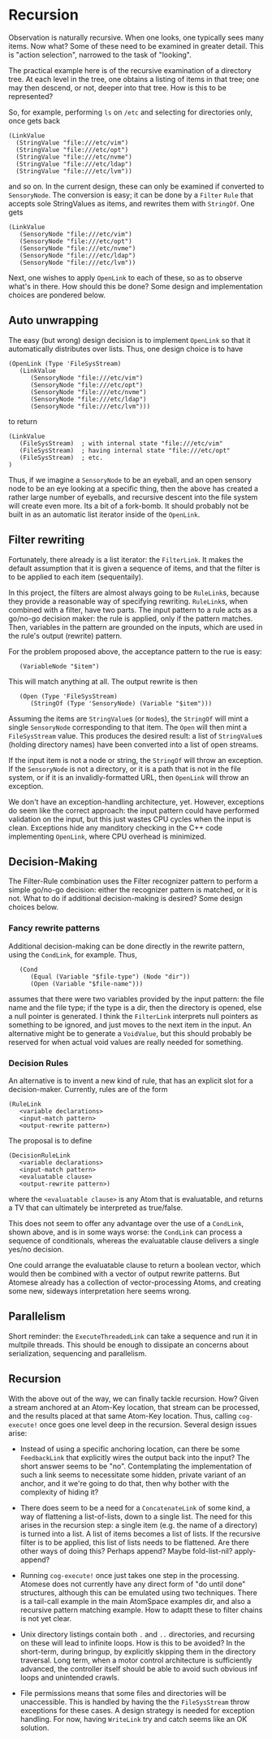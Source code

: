 Recursion
=========
Observation is naturally recursive. When one looks, one typically sees
many items. Now what? Some of these need to be examined in greater
detail. This is "action selection", narrowed to the task of "looking".

The practical example here is of the recursive examination of a
directory tree. At each level in the tree, one obtains a listing of
items in that tree; one may then descend, or not, deeper into that tree.
How is this to be represented?

So, for example, performing `ls` on `/etc` and selecting for directories
only, once gets back
```
(LinkValue
  (StringValue "file:///etc/vim")
  (StringValue "file:///etc/opt")
  (StringValue "file:///etc/nvme")
  (StringValue "file:///etc/ldap")
  (StringValue "file:///etc/lvm"))
```
and so on.  In the current design, these can only be examined if
converted to `SensoryNode`. The conversion is easy; it can be done
by a `Filter` `Rule` that accepts sole StringValues as items, and rewrites
them with `StringOf`. One gets
```
(LinkValue
   (SensoryNode "file:///etc/vim")
   (SensoryNode "file:///etc/opt")
   (SensoryNode "file:///etc/nvme")
   (SensoryNode "file:///etc/ldap")
   (SensoryNode "file:///etc/lvm"))
```
Next, one wishes to apply `OpenLink` to each of these, so as to observe
what's in there. How should this be done? Some design and implementation
choices are pondered below.

Auto unwrapping
---------------
The easy (but wrong) design decision is to implement `OpenLink` so
that it automatically distributes over lists.  Thus, one design choice
is to have
```
(OpenLink (Type 'FileSysStream)
   (LinkValue
      (SensoryNode "file:///etc/vim")
      (SensoryNode "file:///etc/opt")
      (SensoryNode "file:///etc/nvme")
      (SensoryNode "file:///etc/ldap")
      (SensoryNode "file:///etc/lvm")))
```
to return
```
(LinkValue
   (FileSysStream)  ; with internal state "file:///etc/vim"
   (FileSysStream)  ; having internal state "file:///etc/opt"
   (FileSysStream)  ; etc.
)
```
Thus, if we imagine a `SensoryNode` to be an eyeball, and an open
sensory node to be an eye looking at a specific thing, then the above
has created a rather large number of eyeballs, and recursive descent
into the file system will create even more.  Its a bit of a fork-bomb.
It should probably not be built in as an automatic list iterator inside
of the `OpenLink`.

Filter rewriting
----------------
Fortunately, there already is a list iterator: the `FilterLink`.
It makes the default assumption that it is given a sequence of items,
and that the filter is to be applied to each item (sequentaily).

In this project, the filters are almost always going to be `RuleLink`s,
because they provide a reasonable way of specifying rewriting.
`RuleLink`s, when combined with a filter, have two parts. The input
pattern to a rule acts as a go/no-go decision maker: the rule is
applied, only if the pattern matches. Then, variables in the pattern
are grounded on the inputs, which are used in the rule's output
(rewrite) pattern.

For the problem proposed above, the acceptance pattern to the rue is
easy:
```
   (VariableNode "$item")
```
This will match anything at all.  The output rewrite is then
```
   (Open (Type 'FileSysStream)
      (StringOf (Type 'SensoryNode) (Variable "$item")))
```
Assuming the items are `StringValue`s (or `Node`s), the `StringOf`
will mint a single `SensoryNode` corresponding to that item. The
`Open` will then mint a `FileSysStream` value.  This produces the
desired result: a list of `StringValue`s (holding directory names)
have been converted into a list of open streams.

If the input item is not a node or string, the `StringOf` will throw an
exception. If the `SensoryNode` is not a directory, or it is a path
that is not in the file system, or if it is an invalidly-formatted URL,
then `OpenLink` will throw an exception.

We don't have an exception-handling architecture, yet. However,
exceptions do seem like the correct approach: the input pattern could
have performed validation on the input, but this just wastes CPU cycles
when the input is clean. Exceptions hide any manditory checking in
the C++ code implementing `OpenLink`, where CPU overhead is minimized.


Decision-Making
---------------
The Filter-Rule combination uses the Filter recognizer pattern to
perform a simple go/no-go decision: either the recognizer pattern is
matched, or it is not. What to do if additional decision-making is
desired? Some design choices below.

### Fancy rewrite patterns
Additional decision-making can be done directly in the rewrite pattern,
using the `CondLink`, for example. Thus,
```
   (Cond
      (Equal (Variable "$file-type") (Node "dir"))
      (Open (Variable "$file-name")))
```
assumes that there were two variables provided by the input pattern:
the file name and the file type; if the type is a dir, then the
directory is opened, else a null pointer is generated. I think the
`FilterLink` interprets null pointers as something to be ignored, and
just moves to the next item in the input. An alternative might be to
generate a `VoidValue`, but this should probably be reserved for when
actual void values are really needed for something.

### Decision Rules
An alternative is to invent a new kind of rule, that has an explicit
slot for a decision-maker. Currently, rules are of the form
```
(RuleLink
   <variable declarations>
   <input-match pattern>
   <output-rewrite pattern>)
```
The proposal is to define
```
(DecisionRuleLink
   <variable declarations>
   <input-match pattern>
   <evaluatable clause>
   <output-rewrite pattern>)
```
where the `<evaluatable clause>` is any Atom that is evaluatable, and
returns a TV that can ultimately be interpreted as true/false.

This does not seem to offer any advantage over the use of a `CondLink`,
shown above, and is in some ways worse: the `CondLink` can process a
sequence of conditionals, whereas the evaluatable clause delivers a
single yes/no decision.

One could arrange the evaluatable clause to return a boolean vector,
which would then be combined with a vector of output rewrite patterns.
But Atomese already has a collection of vector-processing Atoms, and
creating some new, sideways interpretation here seems wrong.

Parallelism
-----------
Short reminder: the `ExecuteThreadedLink` can take a sequence and run it
in multpile threads. This should be enough to dissipate an concerns
about serialization, sequencing and parallelism.

Recursion
---------
With the above out of the way, we can finally tackle recursion. How?
Given a stream anchored at an Atom-Key location, that stream can be
processed, and the results placed at that same Atom-Key location. Thus,
calling `cog-execute!` once goes one level deep in the recursion.
Several design issues arise:

* Instead of using a specific anchoring location, can there be some
  `FeedbackLink`  that explicitly wires the output back into the input?
  The short answer seems to be "no". Contemplating the implementation
  of such a link seems to necessitate some hidden, private variant
  of an anchor, and it we're going to do that, then why bother with the
  complexity of hiding it?

* There does seem to be a need for a `ConcatenateLink` of some kind,
  a way of flattening a list-of-lists, down to a single list. The need
  for this arises in the recursion step: a single item (e.g. the name
  of a directory) is turned into a list. A list of items becomes a list
  of lists. If the recursive filter is to be applied, this list of lists
  needs to be flattened. Are there other ways of doing this? Perhaps
  append? Maybe fold-list-nil? apply-append?

* Running `cog-execute!` once just takes one step in the processing.
  Atomese does not currently have any direct form of "do until done"
  structures, although this can be emulated using two techniques.
  There is a tail-call example in the main AtomSpace examples dir,
  and also a recursive pattern matching example. How to adaptt these
  to filter chains is not yet clear.

* Unix directory listings contain both `.` and `..` directories, and
  recursing on these will lead to infinite loops. How is this to be
  avoided? In the short-term, during bringup, by explicitly skipping
  them in the directory traversal. Long term, when a motor control
  architecture is sufficiently advanced, the controller itself should
  be able to avoid such obvious inf loops and unintended crawls.

* File permissions means that some files and directories will be
  unaccessible. This is handled by having the the `FileSysStream`
  throw exceptions for these cases. A design strategy is needed for
  exception handling. For now, having `WriteLink` try and catch seems
  like an OK solution.
